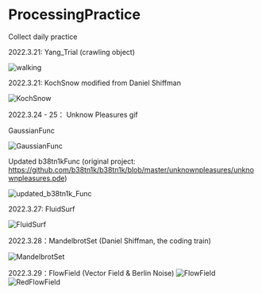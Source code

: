 # ProcessingPractice
Collect daily practice</n>

2022.3.21: Yang_Trial (crawling object)

![walking](https://user-images.githubusercontent.com/59080745/159198911-755df716-a9a5-4f97-83fb-0d47562d2a98.gif)


2022.3.21: KochSnow modified from Daniel Shiffman

![KochSnow](https://user-images.githubusercontent.com/59080745/159248469-ad7b22cc-acda-424b-8a52-d22c68f30042.png)

2022.3.24 - 25： Unknow Pleasures gif

GaussianFunc

![GaussianFunc](https://user-images.githubusercontent.com/59080745/160080673-2480b8b5-67aa-4c28-a5f4-ded9a55e130f.gif)

Updated b38tn1kFunc  (original project: https://github.com/b38tn1k/b38tn1k/blob/master/unknownpleasures/unknownpleasures.pde)

![updated_b38tn1k_Func](https://user-images.githubusercontent.com/59080745/160080977-d50c0539-a219-4eb5-ba1a-b68e0c7c5c96.gif)

2022.3.27: FluidSurf

![FluidSurf](https://user-images.githubusercontent.com/59080745/160264122-ef0a3d1c-3ff5-4c6c-a553-a6d9f12bd84b.gif)

2022.3.28：MandelbrotSet (Daniel Shiffman, the coding train)

![MandelbrotSet](https://user-images.githubusercontent.com/59080745/160363482-0affd032-b473-44e7-85b6-f1a874565e10.gif)

2022.3.29：FlowField  (Vector Field & Berlin Noise)
![FlowField](https://user-images.githubusercontent.com/59080745/160604073-0a586899-0954-4c61-932f-c22a4351f352.gif)![RedFlowField](https://user-images.githubusercontent.com/59080745/160604174-1049fd16-3c19-4825-9ed2-4dc645e33c58.gif)



